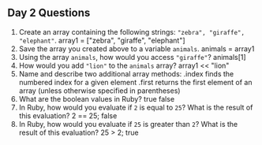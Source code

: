 ## Day 2 Questions

1. Create an array containing the following strings: `"zebra", "giraffe", "elephant"`.
array1 = ["zebra", "giraffe", "elephant"]
1. Save the array you created above to a variable `animals`.
animals = array1
1. Using the array `animals`, how would you access `"giraffe"`?
animals[1]
1. How would you add `"lion"` to the `animals` array?
array1 << "lion"
1. Name and describe two additional array methods:
.index finds the numbered index for a given element
.first returns the first element of an array (unless otherwise specified in parentheses)
1. What are the boolean values in Ruby?
true
false
1. In Ruby, how would you evaluate if `2` is equal to `25`? What is the result of this evaluation?
2 == 25; false
1. In Ruby, how would you evaluate if `25` is greater than `2`? What is the result of this evaluation?
25 > 2; true
